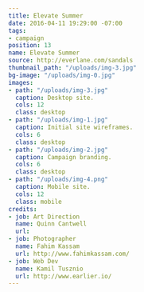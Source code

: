 ```yaml
---
title: Elevate Summer
date: 2016-04-11 19:29:00 -07:00
tags:
- campaign
position: 13
name: Elevate Summer
source: http://everlane.com/sandals
thumbnail_path: "/uploads/img-3.jpg"
bg-image: "/uploads/img-0.jpg"
images:
- path: "/uploads/img-3.jpg"
  caption: Desktop site.
  cols: 12
  class: desktop
- path: "/uploads/img-1.jpg"
  caption: Initial site wireframes.
  cols: 6
  class: desktop
- path: "/uploads/img-2.jpg"
  caption: Campaign branding.
  cols: 6
  class: desktop
- path: "/uploads/img-4.png"
  caption: Mobile site.
  cols: 12
  class: mobile
credits:
- job: Art Direction
  name: Quinn Cantwell
  url: 
- job: Photographer
  name: Fahim Kassam
  url: http://www.fahimkassam.com/
- job: Web Dev
  name: Kamil Tusznio
  url: http://www.earlier.io/
---
```


